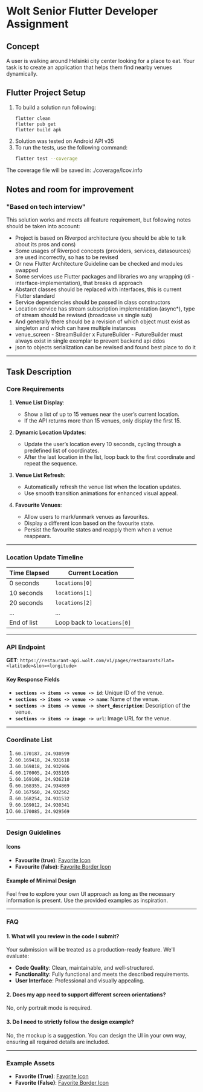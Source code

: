 # Wolt Senior Flutter Developer Assignment

## Concept
A user is walking around Helsinki city center looking for a place to eat. Your task is to create an application that helps them find nearby venues dynamically.

## Flutter Project Setup

1. To build a solution run following:
   ```bash
   flutter clean
   flutter pub get
   flutter build apk
2. Solution was tested on Android API v35
3. To run the tests, use the following command:
   ```bash
   flutter test --coverage
The coverage file will be saved in: ./coverage/Icov.info

## Notes and room for improvement 
### "Based on tech interview"
This solution works and meets all feature requirement, but following notes should be taken into account:
   - Project is based on Riverpod architecture (you should be able to talk about its pros and cons)
   - Some usages of Riverpod concepts (providers, services, datasources) are used incorrectly, so has to be revised
   - Or new Flutter Architecture Guideline can be checked and modules swapped
   - Some services use Flutter packages and libraries wo any wrapping (di - interface-implementation), that breaks di approach
   - Abstarct classes should be replaced with interfaces, this is current Flutter standard
   - Service dependencies should be passed in class constructors
   - Location service has stream subscription implementation (async*), type of stream should be rewised (broadcase vs single sub)
   - And generally there should be a revision of which object must exist as singleton and which can have multiple instances
   - venue_screen - StreamBuilder x FutureBuilder - FutureBuilder must always exist in single exemplar to prevent backend api ddos
   - json to objects serialization can be rewised and found best place to do it

---

## Task Description

### Core Requirements
1. **Venue List Display**:
   - Show a list of up to 15 venues near the user’s current location.
   - If the API returns more than 15 venues, only display the first 15.

2. **Dynamic Location Updates**:
   - Update the user’s location every 10 seconds, cycling through a predefined list of coordinates.
   - After the last location in the list, loop back to the first coordinate and repeat the sequence.

3. **Venue List Refresh**:
   - Automatically refresh the venue list when the location updates.
   - Use smooth transition animations for enhanced visual appeal.

4. **Favourite Venues**:
   - Allow users to mark/unmark venues as favourites.
   - Display a different icon based on the favourite state.
   - Persist the favourite states and reapply them when a venue reappears.

---

### Location Update Timeline

| Time Elapsed | Current Location       |
|--------------|-------------------------|
| 0 seconds    | `locations[0]`          |
| 10 seconds   | `locations[1]`          |
| 20 seconds   | `locations[2]`          |
| ...          | ...                     |
| End of list  | Loop back to `locations[0]` |

---

### API Endpoint

**GET**: `https://restaurant-api.wolt.com/v1/pages/restaurants?lat=<latitude>&lon=<longitude>`

#### Key Response Fields
- **`sections -> items -> venue -> id`**: Unique ID of the venue.
- **`sections -> items -> venue -> name`**: Name of the venue.
- **`sections -> items -> venue -> short_description`**: Description of the venue.
- **`sections -> items -> image -> url`**: Image URL for the venue.

---

### Coordinate List
1. `60.170187, 24.930599`
2. `60.169418, 24.931618`
3. `60.169818, 24.932906`
4. `60.170005, 24.935105`
5. `60.169108, 24.936210`
6. `60.168355, 24.934869`
7. `60.167560, 24.932562`
8. `60.168254, 24.931532`
9. `60.169012, 24.930341`
10. `60.170085, 24.929569`

---

### Design Guidelines

#### Icons
- **Favourite (true)**: [Favorite Icon](https://material.io/tools/icons/?icon=favorite&style=baseline)
- **Favourite (false)**: [Favorite Border Icon](https://material.io/tools/icons/?icon=favorite_border&style=baseline)

#### Example of Minimal Design
Feel free to explore your own UI approach as long as the necessary information is present. Use the provided examples as inspiration.

---

### FAQ

#### 1. What will you review in the code I submit?
Your submission will be treated as a production-ready feature. We'll evaluate:
- **Code Quality**: Clean, maintainable, and well-structured.
- **Functionality**: Fully functional and meets the described requirements.
- **User Interface**: Professional and visually appealing.

#### 2. Does my app need to support different screen orientations?
No, only portrait mode is required.

#### 3. Do I need to strictly follow the design example?
No, the mockup is a suggestion. You can design the UI in your own way, ensuring all required details are included.

---

### Example Assets
- **Favorite (True)**: [Favorite Icon](https://material.io/tools/icons/?icon=favorite&style=baseline)
- **Favorite (False)**: [Favorite Border Icon](https://material.io/tools/icons/?icon=favorite_border&style=baseline)
